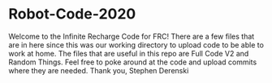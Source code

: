 # Robot-Code-2020
Welcome to the Infinite Recharge Code for FRC!
There are a few files that are in here since this was our working directory to upload code to be able to work at home.
The files that are useful in this repo are Full Code V2 and Random Things. 
Feel free to poke around at the code and upload commits where they are needed.
Thank you,
Stephen Derenski
